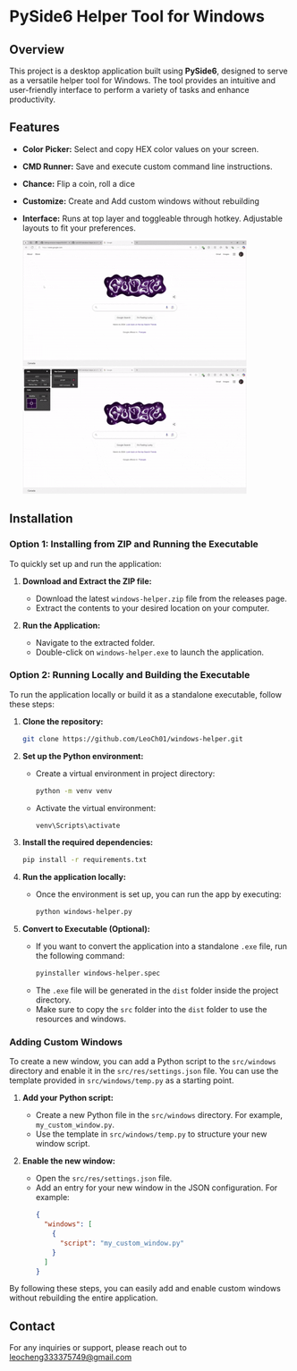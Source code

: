 # PySide6 Helper Tool for Windows

## Overview

This project is a desktop application built using **PySide6**, designed to serve as a versatile helper tool for Windows. The tool provides an intuitive and user-friendly interface to perform a variety of tasks and enhance productivity.

## Features

- **Color Picker:** Select and copy HEX color values on your screen.
- **CMD Runner:** Save and execute custom command line instructions.
- **Chance:** Flip a coin, roll a dice
- **Customize:** Create and Add custom windows without rebuilding
- **Interface:** Runs at top layer and toggleable through hotkey. Adjustable layouts to fit your preferences.

  ![Color Picker Demo](demo/color.gif)
  ![CMD Runner Demo](demo/cmd.gif)

## Installation

### Option 1: Installing from ZIP and Running the Executable

To quickly set up and run the application:

1. **Download and Extract the ZIP file:**

   - Download the latest `windows-helper.zip` file from the releases page.
   - Extract the contents to your desired location on your computer.

2. **Run the Application:**
   - Navigate to the extracted folder.
   - Double-click on `windows-helper.exe` to launch the application.

### Option 2: Running Locally and Building the Executable

To run the application locally or build it as a standalone executable, follow these steps:

1. **Clone the repository:**

   ```bash
   git clone https://github.com/LeoCh01/windows-helper.git
   ```

2. **Set up the Python environment:**

   - Create a virtual environment in project directory:
     ```bash
     python -m venv venv
     ```
   - Activate the virtual environment:
     ```bash
     venv\Scripts\activate
     ```

3. **Install the required dependencies:**

   ```bash
   pip install -r requirements.txt
   ```

4. **Run the application locally:**

   - Once the environment is set up, you can run the app by executing:
     ```bash
     python windows-helper.py
     ```

5. **Convert to Executable (Optional):**
   - If you want to convert the application into a standalone `.exe` file, run the following command:
     ```bash
     pyinstaller windows-helper.spec
     ```
   - The `.exe` file will be generated in the `dist` folder inside the project directory.
   - Make sure to copy the `src` folder into the `dist` folder to use the resources and windows.

### Adding Custom Windows

To create a new window, you can add a Python script to the `src/windows` directory and enable it in the `src/res/settings.json` file. You can use the template provided in `src/windows/temp.py` as a starting point.

1. **Add your Python script:**

   - Create a new Python file in the `src/windows` directory. For example, `my_custom_window.py`.
   - Use the template in `src/windows/temp.py` to structure your new window script.

2. **Enable the new window:**
   - Open the `src/res/settings.json` file.
   - Add an entry for your new window in the JSON configuration. For example:
     ```json
     {
       "windows": [
         {
           "script": "my_custom_window.py"
         }
       ]
     }
     ```

By following these steps, you can easily add and enable custom windows without rebuilding the entire application.

## Contact

For any inquiries or support, please reach out to leocheng333375749@gmail.com
